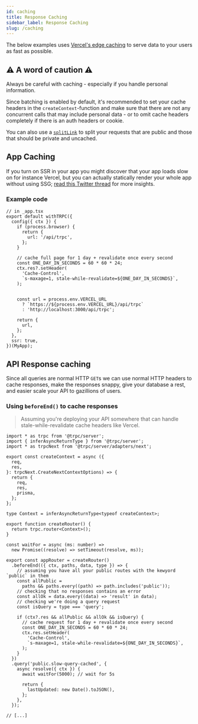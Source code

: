 ```yaml
---
id: caching
title: Response Caching
sidebar_label: Response Caching
slug: /caching
---
```


The below examples uses [Vercel's edge caching](https://vercel.com/docs/serverless-functions/edge-caching) to serve data to your users as fast as possible.


## :warning: A word of caution :warning:

Always be careful with caching - especially if you handle personal information.

Since batching is enabled by default, it's recommended to set your cache headers in the `createContext`-function and make sure that there are not any concurrent calls that may include personal data - or to omit cache headers completely if there is an auth headers or cookie.

You can also use a [`splitLink`](../client/links.md) to split your requests that are public and those that should be private and uncached.


## App Caching

If you turn on SSR in your app you might discover that your app loads slow on for instance Vercel, but you can actually statically render your whole app without using SSG; [read this Twitter thread](https://twitter.com/alexdotjs/status/1386274093041950722) for more insights.

### Example code

```tsx
// in _app.tsx
export default withTRPC({
  config({ ctx }) {
    if (process.browser) {
      return {
        url: '/api/trpc',
      };
    }

    // cache full page for 1 day + revalidate once every second
    const ONE_DAY_IN_SECONDS = 60 * 60 * 24;
    ctx.res?.setHeader(
      'Cache-Control',
      `s-maxage=1, stale-while-revalidate=${ONE_DAY_IN_SECONDS}`,
    );


    const url = process.env.VERCEL_URL
      ? `https://${process.env.VERCEL_URL}/api/trpc`
      : 'http://localhost:3000/api/trpc';

    return {
      url,
    };
  },
  ssr: true,
})(MyApp);

```



## API Response caching

Since all queries are normal HTTP `GET`s we can use normal HTTP headers to cache responses, make the responses snappy, give your database a rest, and easier scale your API to gazillions of users.

### Using `beforeEnd()` to cache responses

> Assuming you're deploying your API somewhere that can handle stale-while-revalidate cache headers like Vercel.

```tsx
import * as trpc from '@trpc/server';
import { inferAsyncReturnType } from '@trpc/server';
import * as trpcNext from '@trpc/server/adapters/next';

export const createContext = async ({
  req,
  res,
}: trpcNext.CreateNextContextOptions) => {
  return {
    req,
    res,
    prisma,
  };
};

type Context = inferAsyncReturnType<typeof createContext>;

export function createRouter() {
  return trpc.router<Context>();
}

const waitFor = async (ms: number) =>
  new Promise((resolve) => setTimeout(resolve, ms));

export const appRouter = createRouter()
  .beforeEnd(({ ctx, paths, data, type }) => {
    // assuming you have all your public routes with the kewyord `public` in them
    const allPublic =
      paths && paths.every((path) => path.includes('public'));
    // checking that no responses contains an error
    const allOk = data.every((data) => 'result' in data);
    // checking we're doing a query request
    const isQuery = type === 'query';

    if (ctx?.res && allPublic && allOk && isQuery) {
      // cache request for 1 day + revalidate once every second
      const ONE_DAY_IN_SECONDS = 60 * 60 * 24;
      ctx.res.setHeader(
        'Cache-Control',
        `s-maxage=1, stale-while-revalidate=${ONE_DAY_IN_SECONDS}`,
      );
    }
  })
  .query('public.slow-query-cached', {
    async resolve({ ctx }) {
      await waitFor(5000); // wait for 5s

      return {
        lastUpdated: new Date().toJSON(),
      };
    },
  });

// [...]

```

